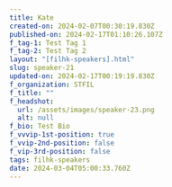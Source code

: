 ```yaml
---
title: Kate
created-on: 2024-02-07T00:30:19.830Z
published-on: 2024-02-17T01:10:26.107Z
f_tag-1: Test Tag 1
f_tag-2: Test Tag 2
layout: "[filhk-speakers].html"
slug: speaker-21
updated-on: 2024-02-17T00:19:19.830Z
f_organization: STFIL
f_title: ""
f_headshot:
  url: /assets/images/speaker-23.png
  alt: null
f_bio: Test Bio
f_vvvip-1st-position: true
f_vvip-2nd-position: false
f_vip-3rd-position: false
tags: filhk-speakers
date: 2024-03-04T05:00:33.760Z
---
```

